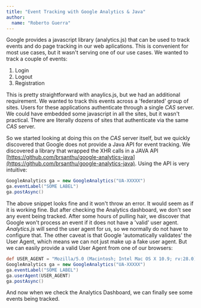 ```yaml
---
title: "Event Tracking with Google Analytics & Java"
author:
  name: "Roberto Guerra"
---
```


Google provides a javascript library (analytics.js) that can be used to track events and do page tracking in our web aplications.
This is convenient for most use cases, but it wasn't serving one of our use cases. We wanted to track a couple of events:

1. Login
2. Logout
3. Registration

This is pretty straightforward with anaylics.js, but we had an additional requirement. We wanted to track this events across a
'federated' group of sites. Users for these applications authenticate through a single _CAS_ server. We could have embedded
some javascript in all the sites, but it wasn't practical. There are literally dozens of sites that authenticate via the same
_CAS_ server.

So we started looking at doing this on the _CAS_ server itself, but we quickly discovered that Google does not provide a Java API
for event tracking. We discovered a library that wrapped the XHR calls in a JAVA API [https://github.com/brsanthu/google-analytics-java](https://github.com/brsanthu/google-analytics-java).
Using the API is very intuitive:

```Groovy
GoogleAnalytics ga = new GoogleAnalytics("UA-XXXXX")
ga.eventLabel("SOME LABEL")
ga.postAsync()
```

The above snippet looks fine and it won't throw an error. It would seem as if it is working fine. But after checking the Analytics dashboard, we don't see any event
being tracked. After some hours of pulling hair, we discover that Google won't process an event if it does not have a 'valid' user agent.
_Analytics.js_ will send the user agent for us, so we normally do not have to configure that. The other caveat is that Google 'automatically validates' the User Agent, which
means we can not just make up a fake user agent. But we can easily provide a valid User Agent from one of our browsers:

```Groovy
def USER_AGENT = "Mozilla/5.0 (Macintosh; Intel Mac OS X 10.9; rv:28.0) Gecko/20100101 Firefox/28.0"
GoogleAnalytics ga = new GoogleAnalytics("UA-XXXXX")
ga.eventLabel("SOME LABEL")
ga.userAgent(USER_AGENT)
ga.postAsync()
```

And now when we check the Analytics Dashboard, we can finally see some events being tracked.



